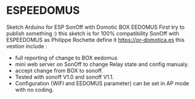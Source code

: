 # ESPEEDOMUS
Sketch Arduino for ESP SonOff with Domotic BOX EEDOMUS 
First try to publish something :)
this sketch is for 100% compatibility SonOff with ESPEEDOMUS as Philippe Rochette define it https://pr-domotica.es
this vestion include :
- full reporting of change to BOX eedomus
- mini web server on SonOff to change Relay state and config manualy.
- accept change from BOX to sonoff.
- Tested with sonoff V1.0 and sonoff V1.1.
- Configuration (WIFI and EEDOMUS parameter) can be set in AP mode with no coding.
